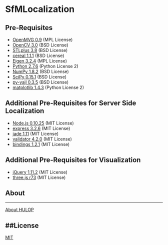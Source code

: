 # SfMLocalization

Pre-Requisites
----
- [OpenMVG 0.9](https://github.com/openMVG/openMVG/)  (MPL License)
- [OpenCV 3.0](http://opencv.org/)  (BSD License)
- [STLplus 3.8](http://stlplus.sourceforge.net/)  (BSD License)
- [cereal 1.1.1](http://uscilab.github.io/cereal/)  (BSD License)
- [Eigen 3.2.4](http://eigen.tuxfamily.org/) (MPL License)
- [Python 2.7.6](https://www.python.org/) (Python License 2)
- [NumPy 1.8.2](http://www.numpy.org/)  (BSD License)
- [SciPy 0.15.1](http://www.scipy.org/) (BSD License)
- [py-yajl 0.3.5](https://pypi.python.org/pypi/yajl)  (BSD License)
- [matplotlib 1.4.3](http://matplotlib.org/)  (Python License 2)

Additional Pre-Requisites for Server Side Localization
----
- [Node.js 0.10.25](https://nodejs.org/)  (MIT License)
- [express 3.2.6](http://expressjs.com/)  (MIT License)
- [jade 1.11](http://jade-lang.com/)  (MIT License)
- [validator 4.2.0](https://www.npmjs.com/package/validator)  (MIT License)
- [bindings 1.2.1](https://www.npmjs.com/package/bindings)  (MIT License)

Additional Pre-Requisites for Visualization
----
- [jQuery 1.11.2](https://jquery.com/)  (MIT License)
- [three.js r73](http://threejs.org/)  (MIT License)

## About
----
[About HULOP](https://github.com/hulop/00Readme)


##License
----
[MIT](http://opensource.org/licenses/MIT)
